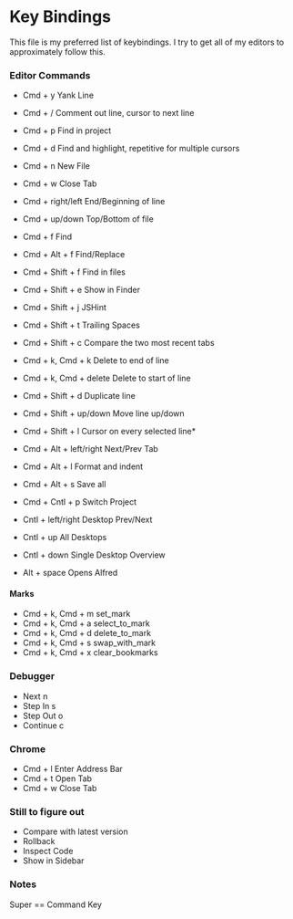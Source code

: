 # Key Bindings

This file is my preferred list of keybindings.  I try to get all of my editors to approximately follow this.

### Editor Commands
* Cmd + y									Yank Line
* Cmd + /									Comment out line, cursor to next line
* Cmd + p 								Find in project
* Cmd + d 								Find and highlight, repetitive for multiple cursors
* Cmd + n 								New File
* Cmd + w 								Close Tab
* Cmd + right/left 				End/Beginning of line
* Cmd + up/down 					Top/Bottom of file

* Cmd + f                 Find
* Cmd + Alt + f 					Find/Replace
* Cmd + Shift + f 				Find in files
* Cmd + Shift + e 				Show in Finder
* Cmd + Shift + j					JSHint
* Cmd + Shift + t					Trailing Spaces
* Cmd + Shift + c  				Compare the two most recent tabs

* Cmd + k, Cmd + k 				Delete to end of line
* Cmd + k, Cmd + delete 	Delete to start of line

* Cmd + Shift + d 				Duplicate line
* Cmd + Shift + up/down		Move line up/down
* Cmd + Shift + l 				Cursor on every selected line*

* Cmd + Alt + left/right 	Next/Prev Tab
* Cmd + Alt + l 					Format and indent
* Cmd + Alt + s 					Save all

* Cmd + Cntl + p 					Switch Project

* Cntl + left/right				Desktop Prev/Next
* Cntl + up								All Desktops
* Cntl + down							Single Desktop Overview

* Alt + space 						Opens Alfred

#### Marks
* Cmd + k, Cmd + m 				set_mark
* Cmd + k, Cmd + a 				select_to_mark
* Cmd + k, Cmd + d 				delete_to_mark
* Cmd + k, Cmd + s 				swap_with_mark
* Cmd + k, Cmd + x 				clear_bookmarks

### Debugger
* Next 			n
* Step In   s
* Step Out 	o
* Continue 	c

### Chrome
* Cmd + l 								Enter Address Bar
* Cmd + t 								Open Tab
* Cmd + w 								Close Tab


### Still to figure out
* Compare with latest version
* Rollback
* Inspect Code
* Show in Sidebar

### Notes
Super == Command Key